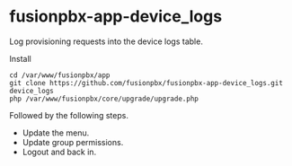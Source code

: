 # fusionpbx-app-device_logs
Log provisioning requests into the device logs table.

Install
```
cd /var/www/fusionpbx/app
git clone https://github.com/fusionpbx/fusionpbx-app-device_logs.git device_logs
php /var/www/fusionpbx/core/upgrade/upgrade.php
```
Followed by the following steps.
- Update the menu.
- Update group permissions.
- Logout and back in.
